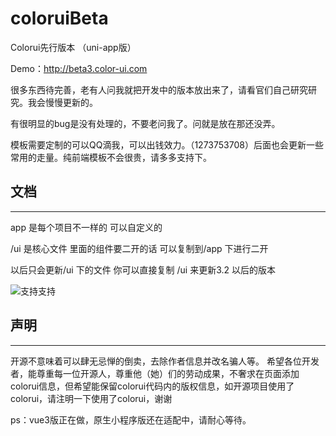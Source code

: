 # coloruiBeta
Colorui先行版本 （uni-app版）

Demo：http://beta3.color-ui.com


很多东西待完善，老有人问我就把开发中的版本放出来了，请看官们自己研究研究。我会慢慢更新的。

有很明显的bug是没有处理的，不要老问我了。问就是放在那还没弄。

模板需要定制的可以QQ滴我，可以出钱效力。（1273753708）后面也会更新一些常用的走量。纯前端模板不会很贵，请多多支持下。

## 文档
-------

app 是每个项目不一样的 可以自定义的

/ui 是核心文件 里面的组件要二开的话 可以复制到/app 下进行二开

以后只会更新/ui 下的文件 你可以直接复制 /ui 来更新3.2 以后的版本

![支持支持](https://cos.color-ui.com/web/yehv3.jpg)


## 声明
-------

开源不意味着可以肆无忌惮的倒卖，去除作者信息并改名骗人等。
希望各位开发者，能尊重每一位开源人，尊重他（她）们的劳动成果，不奢求在页面添加colorui信息，但希望能保留colorui代码内的版权信息，如开源项目使用了colorui，请注明一下使用了colorui，谢谢


ps：vue3版正在做，原生小程序版还在适配中，请耐心等待。
